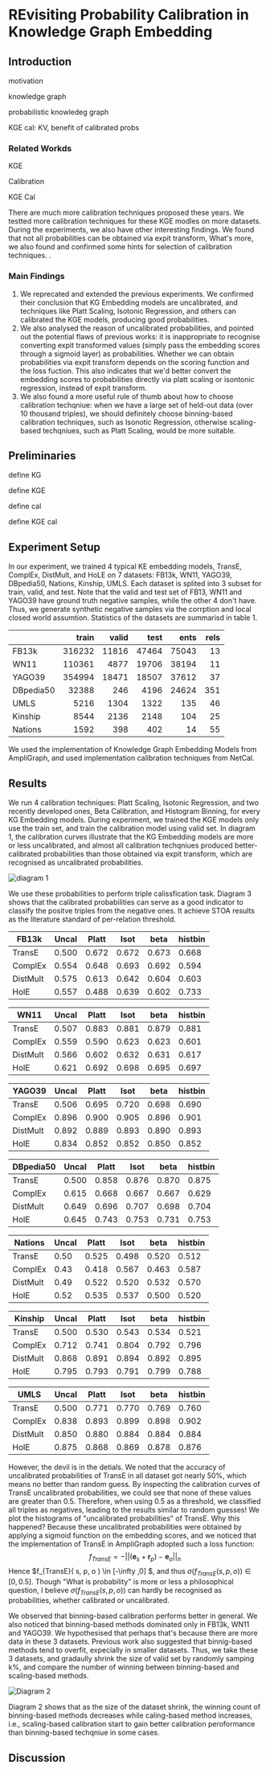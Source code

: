 # REvisiting Probability Calibration in Knowledge Graph Embedding

## Introduction

motivation

knowledge graph

probabilistic knowledeg graph

KGE cal:  KV, benefit of calibrated probs



### Related Workds

KGE

Calibration

KGE Cal

There are much more calibration techniques proposed these years. We testted more calibration techniques for these KGE modles on more datasets. During the experiments, we also have other interesting findings. We found that not all probabilities can be obtained via expit transform, What's more, we also found and confirmed some hints for selection of calibration techniques. .

### Main Findings

1. We reprecated and extended the previous experiments. We confirmed their conclusion that KG Embedding models are uncalibrated, and techniques like Platt Scaling, Isotonic Regression, and others can calibrated the KGE models, producing good probabilities.
2. We also analysed the reason of uncalibrated probabilities, and pointed out the potential flaws of previous works: it is inappropriate to recognise converting expit transformed values (simply pass the embedding scores through a sigmoid layer) as probabilities. Whether we can obtain probabilities via expit transform depends on the scoring function and the loss fuction. This also indicates that we'd better convert the embedding scores to probabilities directly via platt scaling or isontonic regression, instead of expit transform.
3. We also found a more useful rule of thumb about how to choose calibration techqniue: when we have a large set of held-out data (over 10 thousand triples), we should definitely choose binning-based calibration techniques, such as Isonotic Regression, otherwise scaling-based techqniues, such as Platt Scaling, would be more suitable. 


## Preliminaries

define KG

define KGE

define cal

define KGE cal


## Experiment Setup

In our experiment, we trained 4 typical KE embedding models, TransE, ComplEx, DistMult, and HoLE on 7 datasets: FB13k, WN11, YAGO39, DBpedia50, Nations, Kinship, UMLS. Each dataset is splited into 3 subset for train, valid, and test. Note that the valid and test set of FB13, WN11 and YAGO39 have ground truth negative samples, while the other 4 don't have. Thus, we generate synthetic negative samples via the corrption and local closed world assumtion. Statistics of the datasets are summarisd in table 1.

|            |   train |   valid |   test |   ents |   rels |
|:-----------|--------:|--------:|-------:|-------:|-------:|
| FB13k      |  316232 |   11816 |  47464 |  75043 |     13 |
| WN11       |  110361 |    4877 |  19706 |  38194 |     11 |
| YAGO39     |  354994 |   18471 |  18507 |  37612 |     37 |
| DBpedia50  |   32388 |     246 |   4196 |  24624 |    351 |
| UMLS       |    5216 |    1304 |   1322 |    135 |     46 |
| Kinship    |    8544 |    2136 |   2148 |    104 |     25 |
| Nations    |    1592 |     398 |    402 |     14 |     55 |

We used the implementation of Knowledge Graph Embedding Models from AmpliGraph, and used implementation calibration techniques from NetCal.

## Results

We run 4 calibration techniques: Platt Scaling, Isotonic Regression, and two recently developed ones, Beta Calibration, and Histogram Binning, for every KG Embedding models. During experiment, we trained the KGE models only use the train set, and train the calibration model using valid set. In diagram 1, the calibration curves illustrate that the KG Embedding models are more or less uncalibrated, and almost all calibration techqniues produced better-calibrated probabilities than those obtained via expit transform, which are recognised as uncalibrated probabilities.

![diagram 1](curves2.png)


We use these probabilities to perform triple calissfication task. Diagram 3 shows that the calibrated probabilities can serve as a good indicator to classify the positve triples from the negative ones. It achieve STOA results as the literature standard of per-relation threshold. 


| FB13k     | Uncal | Platt | Isot  | beta  | histbin |
|-----------|-------|-------|-------|-------|---------|
| TransE    | 0.500 | 0.672 | 0.672 | 0.673 | 0.668   |
| ComplEx   | 0.554 | 0.648 | 0.693 | 0.692 | 0.594   |
| DistMult  | 0.575 | 0.613 | 0.642 | 0.604 | 0.603   |
| HolE      | 0.557 | 0.488 | 0.639 | 0.602 | 0.733   |


| WN11      | Uncal | Platt | Isot  | beta  | histbin |
|-----------|-------|-------|-------|-------|---------|
| TransE    | 0.507 | 0.883 | 0.881 | 0.879 | 0.881   |
| ComplEx   | 0.559 | 0.590 | 0.623 | 0.623 | 0.601   |
| DistMult  | 0.566 | 0.602 | 0.632 | 0.631 | 0.617   |
| HolE      | 0.621 | 0.692 | 0.698 | 0.695 | 0.697   |


| YAGO39    | Uncal | Platt | Isot  | beta  | histbin |
|-----------|-------|-------|-------|-------|---------|
| TransE    | 0.506 | 0.695 | 0.720 | 0.698 | 0.690   |
| ComplEx   | 0.896 | 0.900 | 0.905 | 0.896 | 0.901   |
| DistMult  | 0.892 | 0.889 | 0.893 | 0.890 | 0.893   |
| HolE      | 0.834 | 0.852 | 0.852 | 0.850 | 0.852   |


| DBpedia50 | Uncal | Platt | Isot  | beta  | histbin |
|-----------|-------|-------|-------|-------|---------|
| TransE    | 0.500 | 0.858 | 0.876 | 0.870 | 0.875   |
| ComplEx   | 0.615 | 0.668 | 0.667 | 0.667 | 0.629   |
| DistMult  | 0.649 | 0.696 | 0.707 | 0.698 | 0.704   |
| HolE      | 0.645 | 0.743 | 0.753 | 0.731 | 0.753   |


| Nations   | Uncal | Platt | Isot  | beta  | histbin |
|-----------|-------|-------|-------|-------|---------|
| TransE    | 0.50  | 0.525 | 0.498 | 0.520 | 0.512   |
| ComplEx   | 0.43  | 0.418 | 0.567 | 0.463 | 0.587   |
| DistMult  | 0.49  | 0.522 | 0.520 | 0.532 | 0.570   |
| HolE      | 0.52  | 0.535 | 0.537 | 0.500 | 0.520   |


| Kinship   | Uncal | Platt | Isot  | beta  | histbin |
|-----------|-------|-------|-------|-------|---------|
| TransE    | 0.500 | 0.530 | 0.543 | 0.534 | 0.521   |
| ComplEx   | 0.712 | 0.741 | 0.804 | 0.792 | 0.796   |
| DistMult  | 0.868 | 0.891 | 0.894 | 0.892 | 0.895   |
| HolE      | 0.795 | 0.793 | 0.791 | 0.799 | 0.788   |


| UMLS      | Uncal | Platt | Isot  | beta  | histbin |
|-----------|-------|-------|-------|-------|---------|
| TransE    | 0.500 | 0.771 | 0.770 | 0.769 | 0.760   |
| ComplEx   | 0.838 | 0.893 | 0.899 | 0.898 | 0.902   |
| DistMult  | 0.850 | 0.880 | 0.884 | 0.884 | 0.884   |
| HolE      | 0.875 | 0.868 | 0.869 | 0.878 | 0.876   |





However, the devil is in the detials. We noted that the accuracy of uncalibrated probabilities of TransE in all dataset got nearly 50%, which means no better than random guess. By inspecting the calibration curves of TransE uncalibrated probabilities, we could see that none of these values are greater than 0.5. Therefore, when using 0.5 as a threshold, we classified all triples as negatives, leading to the results similar to random guesses! We plot the histograms of "uncalibrated probabilities" of TransE. Why this happened? Because these uncalibrated probabilities were obtained by applying a sigmoid function on the embedding scores, and we noticed that the implementation of TransE in AmpliGraph adopted such a loss function:
$$
f_{TransE}=-||(\mathbf{e}_s + \mathbf{r}_p) - \mathbf{e}_o||_n
$$
Hence $f_{TransE}( s, p, o ) \in [-\infty ,0] $, and thus $\sigma\big(f_{TransE}( s, p, o )\big) \in [0, 0.5]$. Though "What is probability" is more or less a philosophical question, I believe $\sigma\big(f_{TransE}( s, p, o )\big)$ can hardly be recognised as probabilities, whether calibrated or uncalibrated. 




We observed that binning-based calibration performs better in general. We also noticed that binning-based methods dominated only in FB13k, WN11 and YAGO39. We hypothesised that perhaps that's because there are more data in these 3 datasets. Previous work also suggested that binnig-based methods tend to overfit, expecially in smaller datasets. Thus, we take these 3 datasets, and gradaully shrink the size of valid set by randomly samping k%, and compare the number of winning between binning-based and scaling-based methods. 

![Diagram 2](shrink2.png)

Diagram 2 shows that as the size of the dataset shrink, the winning count of binning-based methods decreases while caling-based method increases, i.e., scaling-based calibration start to gain better calibration peroformance than binning-based techqniue in some cases.




## Discussion
